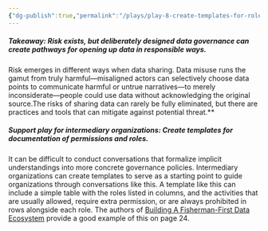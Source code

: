 ```yaml
---
{"dg-publish":true,"permalink":"/plays/play-8-create-templates-for-roles-and-permissions-documentation/"}
---
```


##### **Takeaway: Risk exists, but deliberately designed data governance can create pathways for opening up data in responsible ways.**
Risk emerges in different ways when data sharing. Data misuse runs the gamut from truly harmful—misaligned actors can selectively choose data points to communicate harmful or untrue narratives—to merely inconsiderate—people could use data without acknowledging the original source.The risks of sharing data can rarely be fully eliminated, but there are practices and tools that can mitigate against potential threat.**
##### **Support play for intermediary organizations: Create templates for documentation of permissions and roles.**
It can be difficult to conduct conversations that formalize implicit understandings into more concrete governance policies. Intermediary organizations can create templates to serve as a starting point to guide organizations through conversations like this. A template like this can include a simple table with the roles listed in columns, and the activities that are usually allowed, require extra permission, or are always prohibited in rows alongside each role. The authors of [Building A Fisherman-First Data Ecosystem](https://repository.oceanbestpractices.org/bitstream/handle/11329/1509/2019-Digital-Public-Report-1-Fisherman-First-Data-Ecosystem.pdf?sequence=1&isAllowed=y) provide a good example of this on page 24.